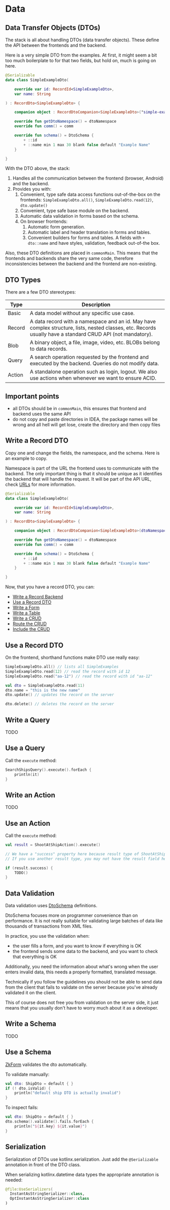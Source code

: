 # Data

## Data Transfer Objects (DTOs)

The stack is all about handling DTOs (data transfer objects). These define the API between the frontends and the backend.

Here is a very simple DTO from the examples. At first, it might seem a bit too much boilerplate to for that two
fields, but hold on, much is going on here.

```kotlin
@Serializable
data class SimpleExampleDto(

    override var id: RecordId<SimpleExampleDto>,
    var name: String

) : RecordDto<SimpleExampleDto> {

    companion object : RecordDtoCompanion<SimpleExampleDto>("simple-example")

    override fun getDtoNamespace() = dtoNamespace
    override fun comm() = comm

    override fun schema() = DtoSchema {
        + ::id
        + ::name min 1 max 30 blank false default "Example Name"
    }

}
```

With the DTO above, the stack:

1. Handles all the communication between the frontend (browser, Android) and the backend.
1. Provides you with:
    1. Convenient, type safe data access functions out-of-the-box on the frontends: `SimpleExampleDto.all()`, `SimpleExampleDto.read(12)`, `dto.update()`
    1. Convenient, type safe base module on the backend.
    1. Automatic data validation in forms based on the schema.
    1. On browser frontends:
        1. Automatic form generation.
        1. Automatic label and header translation in forms and tables.
        1. Convenient builders for forms and tables. A fields with `+ dto::name` and have styles, validation, feedback
           out-of-the box.

Also, these DTO definitions are placed in `commonMain`. This means that the frontends and backends share the very same
code, therefore inconsistencies between the backend and the frontend are non-existing.

## DTO Types

There are a few DTO stereotypes:

| Type | Description |
| --- | --- |
| Basic | A data model without any specific use case. |
| Record | A data record with a namespace and an id. May have complex structure, lists, nested classes, etc. Records usually have a standard CRUD API (not mandatory). |
| Blob | A binary object, a file, image, video, etc. BLOBs belong to data records. |
| Query | A search operation requested by the frontend and executed by the backend. Queries do not modify data. |
| Action | A standalone operation such as login, logout. We also use actions when whenever we want to ensure ACID. |

## Important points

* all DTOs should be in `commonMain`, this ensures that frontend and backend uses the same API
* do not copy and paste directories in IDEA, the package names will be wrong and all hell will get lose, create the
  directory and then copy files

## Write a Record DTO

Copy one and change the fields, the namespace, and the schema. Here is an example to copy.

Namespace is part of the URL the frontend uses to communicate with the backend. The only important
thing is that it should be unique as it identifies the backend that will handle the request. It
will be part of the API URL, check [URLs](./URLs.md) for more information.

```kotlin
@Serializable
data class SimpleExampleDto(

    override var id: RecordId<SimpleExampleDto>,
    var name: String

) : RecordDto<SimpleExampleDto> {

    companion object : RecordDtoCompanion<SimpleExampleDto>(dtoNamespace = "simple-example")

    override fun getDtoNamespace() = dtoNamespace
    override fun comm() = comm

    override fun schema() = DtoSchema {
        + ::id
        + ::name min 1 max 30 blank false default "Example Name"
    }

}
```

Now, that you have a record DTO, you can:

* [Write a Record Backend](../backend/RecordBackends.md#Write-a-Record-Backend)
* [Use a Record DTO](./Data.md#Use-a-Record-DTO)
* [Write a Form](../browser/builtin/Forms.md#Write-a-Form)
* [Write a Table](../browser/builtin/Tables.md#Write-a-Table)
* [Write a CRUD](../browser/builtin/Crud.md#Write-a-CRUD)
* [Route the CRUD](../browser/builtin/Crud.md#Route-a-CRUD)
* [Include the CRUD](../browser/builtin/Crud.md#Include-a-CRUD)

## Use a Record DTO

On the frontend, shorthand functions make DTO use really easy:

```kotlin
SimpleExampleDto.all() // lists all SimpleExamples
SimpleExampleDto.read(12) // read the record with id 12
SimpleExampleDto.read("aa-12") // read the record with id "aa-12"

val dto = SimpleExampleDto.read(11)
dto.name = "this is the new name"
dto.update() // updates the record on the server

dto.delete() // deletes the record on the server
```

## Write a Query

TODO

## Use a Query

Call the `execute` method:

```kotlin
SearchShipsQuery().execute().forEach {
    println(it)
}
```

## Write an Action

TODO

## Use an Action

Call the `execute` method:

```kotlin
val result = ShootAtShipAction().execute()

// We have a "success" property here because result type of ShootAtShipAction is an ActionStatusDto.
// If you use another result type, you may not have the result field here.

if (result.success) {
    TODO()
}
```

## Data Validation

Data validation uses [DtoSchema](/src/commonMain/kotlin/zakadabar/stack/data/schema/DtoSchema.kt)
definitions.

DtoSchema focuses more on programmer convenience than on performance. It is not really suitable for validating large
batches of data like thousands of transactions from XML files.

In practice, you use the validation when:

* the user fills a form, and you want to know if everything is OK
* the frontend sends some data to the backend, and you want to check that everything is OK

Additionally, you need the information about what's wrong when the user enters invalid data, this needs a properly
formatted, translated message.

Technically if you follow the guidelines you should not be able to send data from the client that fails to validate on
the server because you've already validated it on the client.

This of course does not free you from validation on the server side, it just means that you usually don't have to worry
much about it as a developer.

## Write a Schema

TODO

## Use a Schema

[ZkForm](/src/jsMain/kotlin/zakadabar/stack/frontend/builtin/form/ZkForm.kt) validates the dto automatically.

To validate manually:

```kotlin
val dto: ShipDto = default { }
if (! dto.isValid) {
    println("default ship DTO is actually invalid")
}
```

To inspect fails:

```kotlin
val dto: ShipDto = default { }
dto.schema().validate().fails.forEach {
    println("${it.key} ${it.value}")
}
```

## Serialization

Serialization of DTOs use kotlinx.serialization. Just add the `@Serializable`
annotation in front of the DTO class.

When serializing kotlinx.datetime data types the appropriate annotation is needed:

```kotlin
@file:UseSerializers(
  InstantAsStringSerializer::class,
  OptInstantAsStringSerializer::class
)
```
